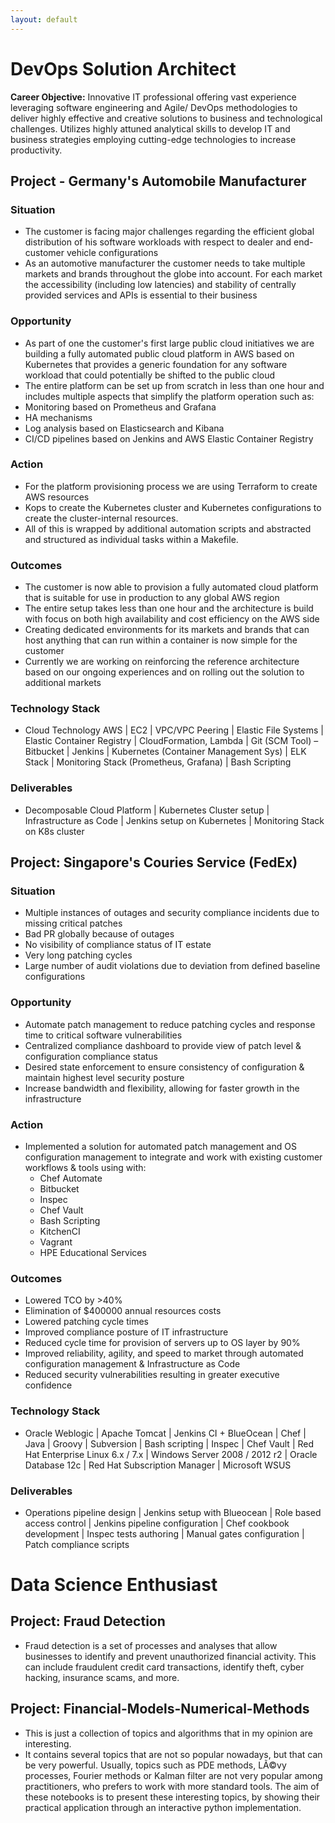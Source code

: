 ```yaml
---
layout: default
---
```


# DevOps Solution Architect

<b>Career Objective:</b> Innovative IT professional offering vast experience leveraging software engineering and Agile/ DevOps methodologies to deliver highly effective and creative solutions to business and technological challenges. Utilizes highly attuned analytical skills to develop IT and business strategies employing cutting-edge technologies to increase productivity.

## Project - Germany's Automobile Manufacturer

### Situation
* The customer is facing major challenges regarding the efficient global distribution of his software workloads with respect to dealer and end-customer vehicle configurations
* As an automotive manufacturer the customer needs to take multiple markets and brands throughout the globe into account. For each market the accessibility (including low latencies) and stability of centrally provided services and APIs is essential to their business

### Opportunity

* As part of one the customer's first large public cloud initiatives we are building a fully automated public cloud platform in AWS based on Kubernetes that provides a generic foundation for any software workload that could potentially be shifted to the public cloud
* The entire platform can be set up from scratch in less than one hour and includes multiple aspects that simplify the platform operation such as:
* Monitoring based on Prometheus and Grafana
* HA mechanisms
* Log analysis based on Elasticsearch and Kibana
* CI/CD pipelines based on Jenkins and AWS Elastic Container Registry

### Action

* For the platform provisioning process we are using Terraform to create AWS resources
* Kops to create the Kubernetes cluster and Kubernetes configurations to create the cluster-internal resources.
* All of this is wrapped by additional automation scripts and abstracted and structured as individual tasks within a Makefile.

### Outcomes

* The customer is now able to provision a fully automated cloud platform that is suitable for use in production to any global AWS region
* The entire setup takes less than one hour and the architecture is build with focus on both high availability and cost efficiency on the AWS side
* Creating dedicated environments for its markets and brands that can host anything that can run within a container is now simple for the customer
* Currently we are working on reinforcing the reference architecture based on our ongoing experiences and on rolling out the solution to additional markets

### Technology Stack

* Cloud Technology AWS | EC2 | VPC/VPC Peering | Elastic File Systems | Elastic Container Registry | CloudFormation, Lambda | Git (SCM Tool) – Bitbucket | Jenkins | Kubernetes (Container Management Sys) | ELK Stack | Monitoring Stack (Prometheus, Grafana) | Bash Scripting

### Deliverables

* Decomposable Cloud Platform | Kubernetes Cluster setup | Infrastructure as Code | Jenkins setup on Kubernetes | Monitoring Stack on K8s cluster


## Project: Singapore's Couries Service (FedEx)

### Situation

* Multiple instances of outages and security compliance incidents due to missing critical patches 
* Bad PR globally because of outages
* No visibility of compliance status of IT estate
* Very long patching cycles
* Large number of audit violations due to deviation from defined baseline configurations

### Opportunity

* Automate patch management to reduce patching cycles and response time to critical software vulnerabilities
* Centralized compliance dashboard to provide view of patch level & configuration compliance status
* Desired state enforcement to ensure consistency of configuration & maintain highest level security posture
* Increase bandwidth and flexibility, allowing for faster growth in the infrastructure

### Action

* Implemented a solution for automated patch management and OS configuration management to integrate and work with existing customer workflows & tools using with:
  * Chef Automate 
  * Bitbucket
  * Inspec
  * Chef Vault
  * Bash Scripting
  * KitchenCI
  * Vagrant
  * HPE Educational Services

### Outcomes

* Lowered TCO by >40%
* Elimination of $400000 annual resources costs
* Lowered patching cycle times
* Improved compliance posture of IT infrastructure
* Reduced cycle time for provision of servers up to OS layer by 90%
* Improved reliability, agility, and speed to market through automated configuration management & Infrastructure as Code
* Reduced security vulnerabilities resulting in greater executive confidence

### Technology Stack

* Oracle Weblogic | Apache Tomcat | Jenkins CI + BlueOcean | Chef | Java | Groovy | Subversion | Bash scripting | Inspec | Chef Vault | Red Hat Enterprise Linux 6.x / 7.x | Windows Server 2008 / 2012 r2 | Oracle Database 12c | Red Hat Subscription Manager | Microsoft WSUS


### Deliverables

* Operations pipeline design | Jenkins setup with Blueocean | Role based access control | Jenkins pipeline configuration | Chef cookbook development | Inspec tests authoring | Manual gates configuration | Patch compliance scripts


# Data Science Enthusiast

## Project:  Fraud Detection

* Fraud detection is a set of processes and analyses that allow businesses to identify and prevent unauthorized financial activity. This can include fraudulent credit card transactions, identify theft, cyber hacking, insurance scams, and more.


## Project: Financial-Models-Numerical-Methods

* This is just a collection of topics and algorithms that in my opinion are interesting.
* It contains several topics that are not so popular nowadays, but that can be very powerful. Usually, topics such as PDE methods, LÃ©vy processes, Fourier methods or Kalman filter are not very popular among practitioners, who prefers to work with more standard tools.
The aim of these notebooks is to present these interesting topics, by showing their practical application through an interactive python implementation.
